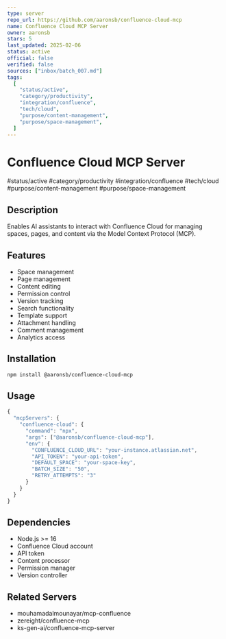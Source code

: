 ```yaml
---
type: server
repo_url: https://github.com/aaronsb/confluence-cloud-mcp
name: Confluence Cloud MCP Server
owner: aaronsb
stars: 5
last_updated: 2025-02-06
status: active
official: false
verified: false
sources: ["inbox/batch_007.md"]
tags:
  [
    "status/active",
    "category/productivity",
    "integration/confluence",
    "tech/cloud",
    "purpose/content-management",
    "purpose/space-management",
  ]
---
```


# Confluence Cloud MCP Server

#status/active #category/productivity #integration/confluence #tech/cloud #purpose/content-management #purpose/space-management

## Description

Enables AI assistants to interact with Confluence Cloud for managing spaces, pages, and content via the Model Context Protocol (MCP).

## Features

- Space management
- Page management
- Content editing
- Permission control
- Version tracking
- Search functionality
- Template support
- Attachment handling
- Comment management
- Analytics access

## Installation

```bash
npm install @aaronsb/confluence-cloud-mcp
```

## Usage

```javascript
{
  "mcpServers": {
    "confluence-cloud": {
      "command": "npx",
      "args": ["@aaronsb/confluence-cloud-mcp"],
      "env": {
        "CONFLUENCE_CLOUD_URL": "your-instance.atlassian.net",
        "API_TOKEN": "your-api-token",
        "DEFAULT_SPACE": "your-space-key",
        "BATCH_SIZE": "50",
        "RETRY_ATTEMPTS": "3"
      }
    }
  }
}
```

## Dependencies

- Node.js >= 16
- Confluence Cloud account
- API token
- Content processor
- Permission manager
- Version controller

## Related Servers

- mouhamadalmounayar/mcp-confluence
- zereight/confluence-mcp
- ks-gen-ai/confluence-mcp-server

